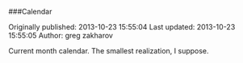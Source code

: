 ###Calendar

Originally published: 2013-10-23 15:55:04
Last updated: 2013-10-23 15:55:05
Author: greg zakharov

Current month calendar. The smallest realization, I suppose.